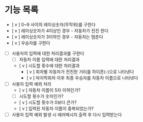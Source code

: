# 기능 목록

- [ v ] 0~9 사이의 레이싱숫자(무작위)를 구한다
- [ v ] 레이싱숫자가 4이상인 경우 - 자동차가 전진 한다
- [ v ] 레이싱숫자가 3이하인 경우 - 자동차는 멈춘다
- [ v ] 우승자를 구한다
- [ ] 사용자의 입력에 대한 처리결과를 구한다
  - [ ] 자동차 이름 입력에 대한 처리결과
  - [ v ] 시도할 횟수에 대한 처리결과
    - [ v ] 회차별 자동차가 전진한 거리를 하이픈(-)으로 나타낸다
    - [ v ] 마지막회차 이후 최종 우승자를 자동차 이름으로 나타낸다
- [ ] 사용자 입력 예외 처리
  - [ v ] 자동차 이름이 5자 이하인가?
  - [ ] 시도할 횟수가 숫자인가?
  - [ v ] 시도할 횟수가 0보다 큰가?
  - [ v ] 입력된 자동차 이름이 중복되었는가?
- [ ] 사용자 입력 예외 발생 시 에러메시지 출력 후 다시 입력받는다
